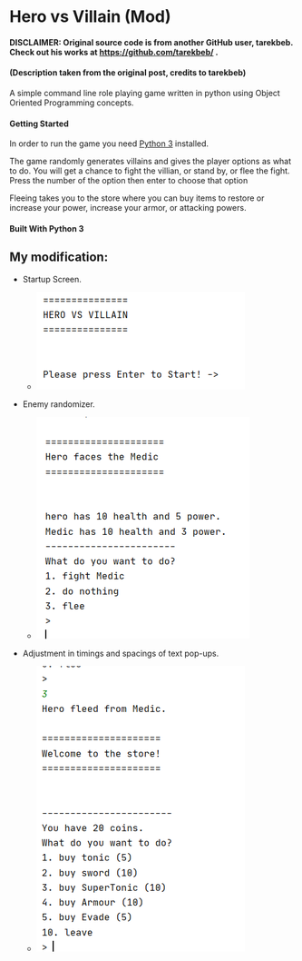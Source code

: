 # Hero vs Villain (Mod)
#### DISCLAIMER: Original source code is from another GitHub user, tarekbeb. Check out his works at https://github.com/tarekbeb/ .
#### (Description taken from the original post, credits to tarekbeb)

A simple command line role playing game written in python using Object Oriented Programming concepts.


#### Getting Started
In order to run the game you need [Python 3](https://www.python.org/ftp/python/3.7.4/python-3.7.4-macosx10.9.pkg) installed. 


The game randomly generates villains and gives the player options as what to do.
You will get a chance to fight the villian, or stand by, or flee the fight.
Press the number of the option then enter to choose that option

Fleeing takes you to the store where you can buy items to restore or increase your power, increase your armor, 
or attacking powers.

#### Built With Python 3

## My modification:
- Startup Screen.
  - ![](images/startup.png)

- Enemy randomizer.
  - ![](images/2.png)

- Adjustment in timings and spacings of text pop-ups.
  - ![](images/3.png)
